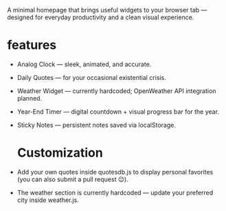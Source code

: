 A minimal homepage that brings useful widgets to your browser tab — designed for everyday productivity and a clean visual experience.

# features

- Analog Clock — sleek, animated, and accurate.
- Daily Quotes — for your occasional existential crisis.
- Weather Widget — currently hardcoded; OpenWeather API integration planned.
- Year-End Timer — digital countdown + visual progress bar for the year.
- Sticky Notes — persistent notes saved via localStorage.

  # Customization

- Add your own quotes inside quotesdb.js to display personal favorites (you can also submit a pull request 😉).
- The weather section is currently hardcoded — update your preferred city inside weather.js.
